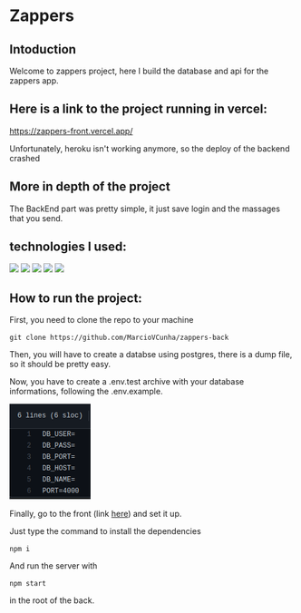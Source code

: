 <h1>Zappers</h1>

<h2>Intoduction</h2>

Welcome to zappers project, here I build the database and api for the zappers app.

<h2>Here is a link to the project running in vercel:</h2>

https://zappers-front.vercel.app/

Unfortunately, heroku isn't working anymore, so the deploy of the backend crashed

<h2>More in depth of the project</h2>

The BackEnd part was pretty simple, it just save login and the massages that you send.

<h2>technologies I used:</h2>

<img src='https://img.shields.io/badge/JavaScript-323330?style=for-the-badge&logo=javascript&logoColor=F7DF1E'>
<img src='https://img.shields.io/badge/PostgreSQL-316192?style=for-the-badge&logo=postgresql&logoColor=white'>
<img src='https://img.shields.io/badge/npm-CB3837?style=for-the-badge&logo=npm&logoColor=white'>
<img src='https://img.shields.io/badge/Express.js-000000?style=for-the-badge&logo=express&logoColor=white'>
<img src='https://img.shields.io/badge/Heroku-430098?style=for-the-badge&logo=heroku&logoColor=white'>

<h2>How to run the project:</h2>

First, you need to clone the repo to your machine

    git clone https://github.com/MarcioVCunha/zappers-back

Then, you will have to create a databse using postgres, there is a dump file, so it should be pretty easy.

Now, you have to create a .env.test archive with your database informations, following the .env.example.

<img src='./assets/databaseExample.png' />

Finally, go to the front (link [here](https://github.com/MarcioVCunha/zappers-front)) and set it up.

Just type the command to install the dependencies
  
    npm i
    
And run the server with

    npm start

in the root of the back.
